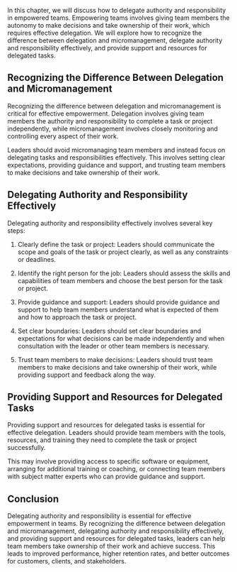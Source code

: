 
In this chapter, we will discuss how to delegate authority and responsibility in empowered teams. Empowering teams involves giving team members the autonomy to make decisions and take ownership of their work, which requires effective delegation. We will explore how to recognize the difference between delegation and micromanagement, delegate authority and responsibility effectively, and provide support and resources for delegated tasks.

Recognizing the Difference Between Delegation and Micromanagement
-----------------------------------------------------------------

Recognizing the difference between delegation and micromanagement is critical for effective empowerment. Delegation involves giving team members the authority and responsibility to complete a task or project independently, while micromanagement involves closely monitoring and controlling every aspect of their work.

Leaders should avoid micromanaging team members and instead focus on delegating tasks and responsibilities effectively. This involves setting clear expectations, providing guidance and support, and trusting team members to make decisions and take ownership of their work.

Delegating Authority and Responsibility Effectively
---------------------------------------------------

Delegating authority and responsibility effectively involves several key steps:

1. Clearly define the task or project: Leaders should communicate the scope and goals of the task or project clearly, as well as any constraints or deadlines.

2. Identify the right person for the job: Leaders should assess the skills and capabilities of team members and choose the best person for the task or project.

3. Provide guidance and support: Leaders should provide guidance and support to help team members understand what is expected of them and how to approach the task or project.

4. Set clear boundaries: Leaders should set clear boundaries and expectations for what decisions can be made independently and when consultation with the leader or other team members is necessary.

5. Trust team members to make decisions: Leaders should trust team members to make decisions and take ownership of their work, while providing support and feedback along the way.

Providing Support and Resources for Delegated Tasks
---------------------------------------------------

Providing support and resources for delegated tasks is essential for effective delegation. Leaders should provide team members with the tools, resources, and training they need to complete the task or project successfully.

This may involve providing access to specific software or equipment, arranging for additional training or coaching, or connecting team members with subject matter experts who can provide guidance and support.

Conclusion
----------

Delegating authority and responsibility is essential for effective empowerment in teams. By recognizing the difference between delegation and micromanagement, delegating authority and responsibility effectively, and providing support and resources for delegated tasks, leaders can help team members take ownership of their work and achieve success. This leads to improved performance, higher retention rates, and better outcomes for customers, clients, and stakeholders.
